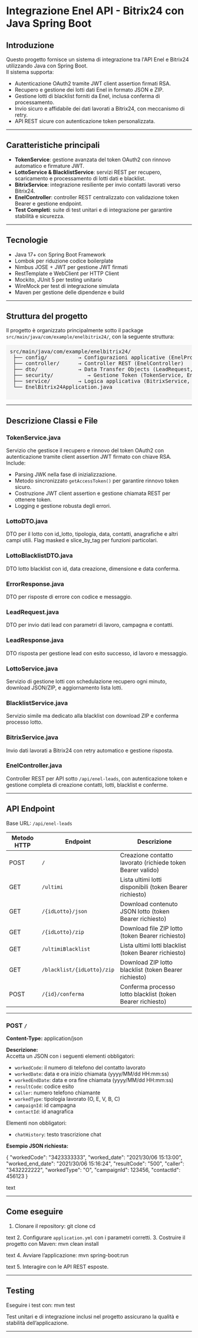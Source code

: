# Integrazione Enel API - Bitrix24 con Java Spring Boot

## Introduzione

Questo progetto fornisce un sistema di integrazione tra l'API Enel e Bitrix24 utilizzando Java con Spring Boot.  
Il sistema supporta:
- Autenticazione OAuth2 tramite JWT client assertion firmati RSA.
- Recupero e gestione dei lotti dati Enel in formato JSON e ZIP.
- Gestione lotti di blacklist forniti da Enel, inclusa conferma di processamento.
- Invio sicuro e affidabile dei dati lavorati a Bitrix24, con meccanismo di retry.
- API REST sicure con autenticazione token personalizzata.

---

## Caratteristiche principali

- **TokenService**: gestione avanzata del token OAuth2 con rinnovo automatico e firmature JWT.
- **LottoService & BlacklistService**: servizi REST per recupero, scaricamento e processamento di lotti dati e blacklist.
- **BitrixService**: integrazione resiliente per invio contatti lavorati verso Bitrix24.
- **EnelController**: controller REST centralizzato con validazione token Bearer e gestione endpoint.
- **Test Completi**: suite di test unitari e di integrazione per garantire stabilità e sicurezza.

---

## Tecnologie

- Java 17+ con Spring Boot Framework
- Lombok per riduzione codice boilerplate
- Nimbus JOSE + JWT per gestione JWT firmati
- RestTemplate e WebClient per HTTP Client
- Mockito, JUnit 5 per testing unitario
- WireMock per test di integrazione simulata
- Maven per gestione delle dipendenze e build

---

## Struttura del progetto

Il progetto è organizzato principalmente sotto il package `src/main/java/com/example/enelbitrix24/`, con la seguente struttura:

<pre style="background:#f4f4f4; padding:10px;">
src/main/java/com/example/enelbitrix24/
 ├── config/          → Configurazioni applicative (EnelProperties, SecurityConfig, RetryConfig)
 ├── controller/      → Controller REST (EnelController)
 ├── dto/             → Data Transfer Objects (LeadRequest,LeadResponse, ErrorResponse, LottoDTO, LottoBlacklistDTO)
 ├── security/           → Gestione Token (TokenService, EnelClient)
 ├── service/         → Logica applicativa (BitrixService, LottoService, BlacklistService)
 └── EnelBitrix24Application.java
    </pre>

---

## Descrizione Classi e File

### TokenService.java
Servizio che gestisce il recupero e rinnovo del token OAuth2 con autenticazione tramite client assertion JWT firmato con chiave RSA.  
Include:
- Parsing JWK nella fase di inizializzazione.  
- Metodo sincronizzato `getAccessToken()` per garantire rinnovo token sicuro.  
- Costruzione JWT client assertion e gestione chiamata REST per ottenere token.  
- Logging e gestione robusta degli errori.

### LottoDTO.java
DTO per il lotto con id_lotto, tipologia, data, contatti, anagrafiche e altri campi utili. Flag masked e slice_by_tag per funzioni particolari.

### LottoBlacklistDTO.java
DTO lotto blacklist con id, data creazione, dimensione e data conferma.

### ErrorResponse.java
DTO per risposte di errore con codice e messaggio.

### LeadRequest.java
DTO per invio dati lead con parametri di lavoro, campagna e contatti.

### LeadResponse.java
DTO risposta per gestione lead con esito successo, id lavoro e messaggio.

### LottoService.java
Servizio di gestione lotti con schedulazione recupero ogni minuto, download JSON/ZIP, e aggiornamento lista lotti.

### BlacklistService.java
Servizio simile ma dedicato alla blacklist con download ZIP e conferma processo lotto.

### BitrixService.java
Invio dati lavorati a Bitrix24 con retry automatico e gestione risposta.

### EnelController.java
Controller REST per API sotto `/api/enel-leads`, con autenticazione token e gestione completa di creazione contatti, lotti, blacklist e conferme.

---

## API Endpoint

Base URL: `/api/enel-leads`

| Metodo HTTP | Endpoint                   | Descrizione                                               |
|-------------|----------------------------|-----------------------------------------------------------|
| POST        | `/`                        | Creazione contatto lavorato (richiede token Bearer valido) |
| GET         | `/ultimi`                  | Lista ultimi lotti disponibili (token Bearer richiesto)  |
| GET         | `/{idLotto}/json`          | Download contenuto JSON lotto (token Bearer richiesto)    |
| GET         | `/{idLotto}/zip`           | Download file ZIP lotto (token Bearer richiesto)          |
| GET         | `/ultimiBlacklist`         | Lista ultimi lotti blacklist (token Bearer richiesto)     |
| GET         | `/blacklist/{idLotto}/zip` | Download ZIP lotto blacklist (token Bearer richiesto)     |
| POST        | `/{id}/conferma`           | Conferma processo lotto blacklist (token Bearer richiesto) |

---

### POST `/`

**Content-Type:** application/json

**Descrizione:**  
Accetta un JSON con i seguenti elementi obbligatori:  

- `workedCode`: il numero di telefono del contatto lavorato  
- `workedDate`: data e ora inizio chiamata (yyyy/MM/dd HH:mm:ss)  
- `workedEndDate`: data e ora fine chiamata (yyyy/MM/dd HH:mm:ss)  
- `resultCode`: codice esito  
- `caller`: numero telefono chiamante  
- `workedType`: tipologia lavorato (O, E, V, B, C)  
- `campaignId`: id campagna  
- `contactId`: id anagrafica  

Elementi non obbligatori:  
- `chatHistory`: testo trascrizione chat  

**Esempio JSON richiesta:**

{
"workedCode": "3423333333",
"worked_date": "2021/30/06 15:13:00",
"worked_end_date": "2021/30/06 15:16:24",
"resultCode": "500",
"caller": "3432222222",
"workedType": "O",
"campaignId": 123456,
"contactId": 456123
}

text

---

## Come eseguire

1. Clonare il repository:
git clone <repository-url>
cd <repository-folder>

text
2. Configurare `application.yml` con i parametri corretti.
3. Costruire il progetto con Maven:
mvn clean install

text
4. Avviare l’applicazione:
mvn spring-boot:run

text
5. Interagire con le API REST esposte.

---

## Testing

Eseguire i test con:
mvn test

Test unitari e di integrazione inclusi nel progetto assicurano la qualità e stabilità dell’applicazione.

---
